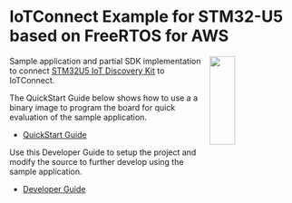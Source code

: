 # IoTConnect Example for STM32-U5 based on FreeRTOS for AWS

<img src="docs/media/top-norm.png" width="30%" height="20%" align="right"/>

Sample application and partial SDK implementation to connect [STM32U5 IoT Discovery Kit](https://www.st.com/en/evaluation-tools/b-u585i-iot02a.html)
to IoTConnect.

The QuickStart Guide below shows how to use a a binary image to program the board for quick evaluation of the sample application. 
* [QuickStart Guide](docs/QUICKSTART.md)

Use this Developer Guide to setup the project and modify the source to further develop using the sample application.
* [Developer Guide](docs/DEVELOPER_GUIDE.md)


